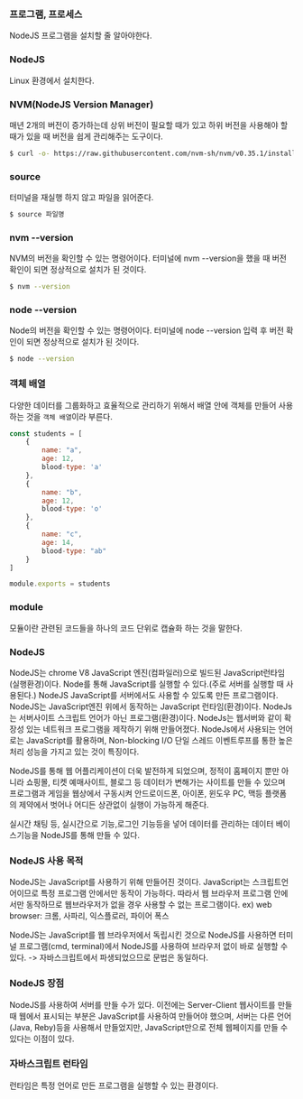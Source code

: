 ### 프로그램, 프로세스
NodeJS 프로그램을 설치할 줄 알아야한다.


### NodeJS
Linux 환경에서 설치한다.


### NVM(NodeJS Version Manager)
매년 2개의 버전이 증가하는데 상위 버전이 필요할 때가 있고
하위 버전을 사용해야 할 때가 있을 때 버전을 쉽게 관리해주는 도구이다.
```sh
$ curl -o- https://raw.githubusercontent.com/nvm-sh/nvm/v0.35.1/install.sh | bash
```

### source 
터미널을 재실행 하지 않고 파일을 읽어준다.
```sh
$ source 파일명
```


### nvm --version
NVM의 버전을 확인할 수 있는 명령어이다.
터미널에 nvm --version을 했을 때 버전 확인이 되면 정상적으로 설치가 된 것이다.
```sh
$ nvm --version
```


### node --version
Node의 버전을 확인할 수 있는 명령어이다.
터미널에 node --version 입력 후 버전 확인이 되면 정상적으로 설치가 된 것이다.
```sh
$ node --version
```



### 객체 배열
다양한 데이터를 그룹화하고 효율적으로 관리하기 위해서 배열 안에 객체를 만들어 사용하는 것을 `객체 배열`이라 부른다.
```js
const students = [
    {
        name: "a",
        age: 12,
        blood-type: 'a'
    },
    {
        name: "b",
        age: 12,
        blood-type: 'o'
    },
    {
        name: "c",
        age: 14,
        blood-type: "ab"
    }
]

module.exports = students
```

### module
모듈이란 관련된 코드들을 하나의 코드 단위로 캡슐화 하는 것을 말한다.


### NodeJS
NodeJS는 chrome V8 JavaScript 엔진(컴파일러)으로 빌드된 JavaScript런타임(실행환경)이다.
Node를 통해 JavaScript를 실행할 수 있다.(주로 서버를 실행할 때 사용된다.)
NodeJS JavaScript를 서버에서도 사용할 수 있도록 만든 프로그램이다.
NodeJS는 JavaScript엔진 위에서 동작하는 JavaScript 런타임(환경)이다.
NodeJs는 서버사이트 스크립트 언어가 아닌 프로그램(환경)이다.
NodeJs는 웹서버와 같이 확장성 있는 네트워크 프로그램을 제작하기 위해 만들어졌다.
NodeJs에서 사용되는 언어로는 JavaScript를 활용하며, Non-blocking I/O 단일 스레드 이벤트루프를 통한
높은 처리 성능을 가지고 있는 것이 특징이다.

NodeJS를 통해 웹 어플리케이션이 더욱 발전하게 되었으며, 정적이 홈페이지 뿐만 아니라 쇼핑몰, 티켓 예매사이트, 
블로그 등 데이터가 변해가는 사이트를 만들 수 있으며 프로그램과 게임을 웹상에서 구동시켜 안드로이드폰, 아이폰,
윈도우 PC, 맥등 플랫폼의 제약에서 벗어나 어디든 상관없이 실행이 가능하게 해준다.

실시간 채팅 등, 실시간으로 기능,로그인 기능등을 넣어 데이터를 관리하는 데이터 베이스기능을
NodeJS를 통해 만들 수 있다.


### NodeJS 사용 목적
NodeJS는 JavaScript를 사용하기 위해 만들어진 것이다.
JavaScript는 스크립트언어이므로 특정 프로그램 안에서만 동작이 가능하다.
따라서 웹 브라우저 프로그램 안에서만 동작하므로 웹브라우저가 없을 경우 사용할 수 없는 프로그램이다.
ex) web browser: 크롬, 사파리, 익스플로러, 파이어 폭스

NodeJS는 JavaScript를 웹 브라우저에서 독립시킨 것으로 NodeJS를 사용하면 터미널 프로그램(cmd, terminal)에서 
NodeJS를 사용하여 브라우저 없이 바로 실행할 수 있다.
-> 자바스크립트에서 파생되었으므로 문법은 동일하다.

### NodeJS 장점
NodeJS를 사용하여 서버를 만들 수가 있다.
이전에는 Server-Client 웹사이트를 만들 때 웹에서 표시되는 부분은 JavaScript를 사용하여 만들어야 했으며,
서버는 다른 언어(Java, Reby)등을 사용해서 만들었지만, JavaScript만으로 전체 웹페이지를 만들 수 있다는 이점이 있다.


### 자바스크립트 런타임
런타임은 특정 언어로 만든 프로그램을 실행할 수 있는 환경이다.



### 